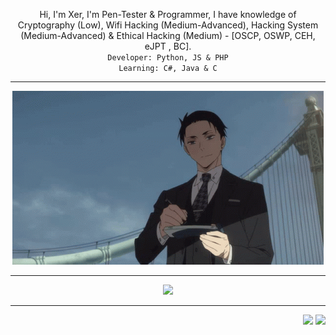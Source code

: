 <p align="center" align-item="center">
  Hi, I'm Xer, I'm Pen-Tester & Programmer, I have knowledge of Cryptography (Low), Wifi Hacking (Medium-Advanced), Hacking System (Medium-Advanced) & Ethical Hacking (Medium) - [OSCP, OSWP, CEH, eJPT , BC].<br>
  <code>Developer: Python, JS & PHP</code><br>
  <code>Learning: C#, Java & C</code><br>
</p>

 ---

<p align="center">
  
  <img src="daisuke.gif">

</p>

 ---
 
 <p align="center">
  
  <img src="https://github-readme-stats.vercel.app/api/top-langs/?username=Xerbuff&exclude_repo=eslint-config&theme=dracula" />

</p>

 ---

<div align="right">
  <img src="https://views.whatilearened.today/views/github/Xerbuff/verma-anushka.svg">
  <img src="https://img.shields.io/badge/Gracias%20por%20visitarme%20Negro-!-1EAEDB.svg">
</div>
